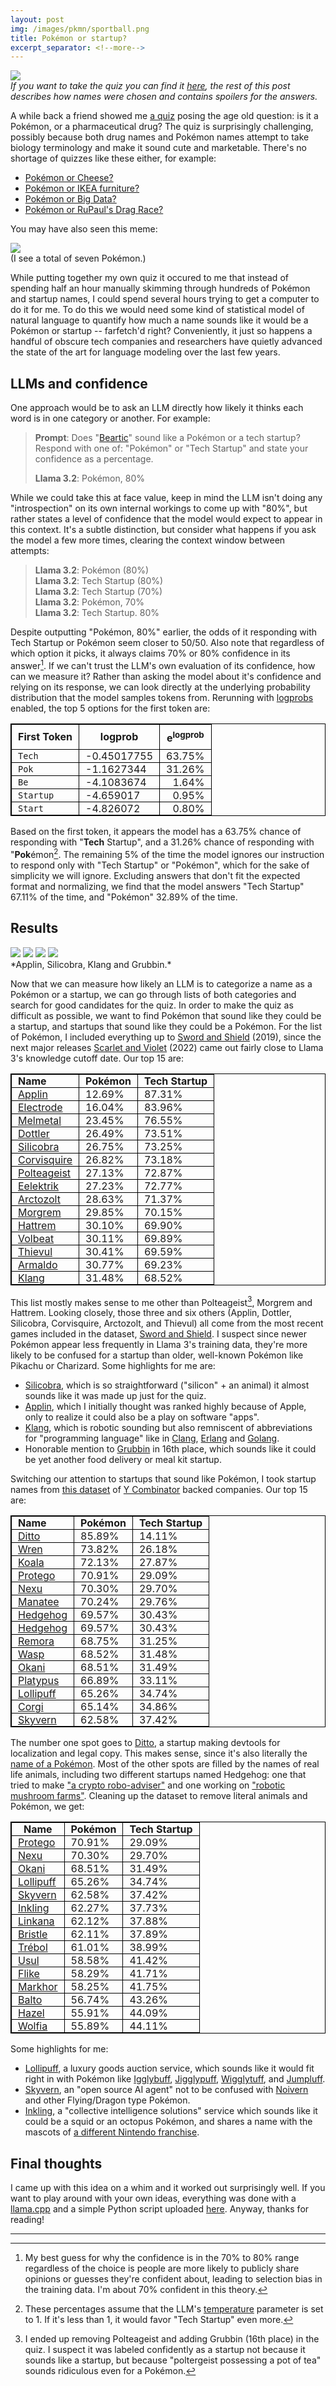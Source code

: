 ```yaml
---
layout: post
img: /images/pkmn/sportball.png
title: Pokémon or startup?
excerpt_separator: <!--more-->
---
```


<a href="https://www.sporcle.com/games/netcat/pokemon-or-startup-quiz" target="_blank" rel="noopener noreferrer">![](/images/pkmn/sporcle.jpg)</a><br>
*If you want to take the quiz you can find it <a href="https://www.sporcle.com/games/netcat/pokemon-or-startup-quiz" target="_blank" rel="noopener noreferrer">here</a>, the*
*rest of this post describes how names were chosen and contains spoilers for the answers.*
<!--more-->

A while back a friend showed me [a quiz](https://www.bizjournals.com/boston/pulse/quiz/is-it-a-drug-or-is-it-a-pokemon/15969731)
posing the age old question: is it a Pokémon, or a pharmaceutical drug? The quiz
is surprisingly challenging, possibly because both drug names and Pokémon names
attempt to take biology terminology and make it sound cute and marketable. There's
no shortage of quizzes like these either, for example:
* [Pokémon or Cheese?](https://www.sporcle.com/games/hellofromUK/pokecheese)
* [Pokémon or IKEA furniture?](https://www.sporcle.com/games/Minibiggles/pokmon-or-ikea-furniture)
* [Pokémon or Big Data?](https://pixelastic.github.io/pokemonorbigdata/)
* [Pokémon or RuPaul's Drag Race?](https://www.sporcle.com/games/Qaqaq/rupoke)

You may have also seen this meme:

<a href="https://youtu.be/0hR4peP9V4A?si=0WSqu63v4ko5U_WK&t=66" target="_blank" rel="noopener noreferrer">![](/images/pkmn/recruiting.jpg)</a><br>(I see a total of seven Pokémon.)

While putting together my own quiz it occured to me that instead of spending half
an hour manually skimming through hundreds of Pokémon and startup names, I could spend several hours trying to get a computer to do it for me.
To do this we would need some kind of statistical model of natural language to quantify
how much a name sounds like it would be a Pokémon or startup -- farfetch'd right?
Conveniently, it just so happens a handful of obscure tech companies and researchers have
quietly advanced the state of the art for language modeling over the last few years.

## LLMs and confidence

One approach would be to ask an LLM directly how likely it thinks each word is in one
category or another. For example:

> **Prompt**: Does "[Beartic](https://bulbapedia.bulbagarden.net/wiki/Beartic_(Pok%C3%A9mon))" sound like a Pokémon or a tech startup? Respond with one of: "Pokémon" or "Tech Startup" and state your confidence as a percentage.
>
> **Llama 3.2**: Pokémon, 80%

While we could take this at face value, keep in mind the LLM isn't
doing any "introspection" on its own internal workings to come up with "80%", but rather
states a level of confidence that the model would expect to appear in this context. It's a subtle
distinction, but consider what happens if you ask the model a few more times, clearing
the context window between attempts:

> **Llama 3.2**: Pokémon (80%)<br>
> **Llama 3.2**: Tech Startup (80%)<br>
> **Llama 3.2**: Tech Startup (70%)<br>
> **Llama 3.2**: Pokémon, 70%<br>
> **Llama 3.2**: Tech Startup. 80%<br>

Despite outputting "Pokémon, 80%" earlier, the odds of it responding
with Tech Startup or Pokémon seem closer to 50/50. Also note that regardless of which option it picks,
it always claims 70% or 80% confidence in its answer[^1]. If we can't trust the LLM's
own evaluation of its confidence, how can we measure it? Rather than asking the model
about it's confidence and relying on its response, we can look directly at the
underlying probability distribution that the model samples tokens from. Rerunning with
[logprobs](https://cookbook.openai.com/examples/using_logprobs)
enabled, the top 5 options for the first token are:


<!-- It's a subtle distinction, but consider the simpler case of flipping a coin:

> **Prompt**: Toss a fair coin. Respond with one of: "Heads" or "Tails" and state the probability of the outcome as a percentage.
>
> **Llama 3.2**: Heads, 50%

While almost every LLM will state that the odds of each side of the coin are 50%,
in practice [LLMs are biased towards heads upwards of 70% of the time](https://rnikhil.com/2025/04/26/llm-coin-toss-odd-even).
If we can't trust the accuracy of the LLM's response, how can we gauge its confidence?
Rather than asking the model about it's confidence and checking its response, we can instead
look directly at the underlying probability distribution that the model samples tokens
from. Rerunning with [logprobs](https://cookbook.openai.com/examples/using_logprobs)
enabled, the top 5 options for the first token are: -->

<style>
table{
    border-spacing: 50px;
    border:1px solid #000000;
}

th {
    border: 1px solid #000000;
    padding: 0px 10px 0px 10px;
    max-width: 40vw;
}

td{
    border:1px solid #000000;
    padding: 0px 10px 0px 10px;
    max-width: 40vw;
}
</style>


| **First Token**  | **logprob**         | $$\textbf{e}^\textbf{logprob}$$
|:-----------|---------------------|---------------:|
| `Tech`     | -0.45017755         | 63.75% |
| `Pok`      | -1.1627344          | 31.26% |
| `Be`       | -4.1083674          | 1.64% |
| `Startup`  | -4.659017           | 0.95% |
| `Start`    | -4.826072          | 0.80% |

Based on the first token, it appears the model has a 63.75% chance of responding with
"**Tech** Startup", and a 31.26% chance of responding with "**Pok**émon[^2]. The remaining
5% of the time the model ignores our instruction to respond only with "Tech Startup" or
"Pokémon", which for the sake of simplicity we will ignore. Excluding answers
that don't fit the expected format and normalizing, we find that the model answers
"Tech Startup" 67.11% of the time, and "Pokémon" 32.89% of the time.

## Results

<img src="/images/pkmn/applin.png" style="max-width: 20%">
<img src="/images/pkmn/silicobra.png" style="max-width: 20%">
<img src="/images/pkmn/klang.png" style="max-width: 20%">
<img src="/images/pkmn/grubbin.png" style="max-width: 20%"><br>*Applin, Silicobra, Klang and Grubbin.*

Now that we can measure how likely an LLM is to categorize a name as
a Pokémon or a startup, we can go through lists of both categories and search for good candidates for the quiz. In
order to make the quiz as difficult as possible, we want to find Pokémon that sound like
they could be a startup, and startups that sound like they could be a Pokémon.
For the list of Pokémon, I included everything up to [Sword and Shield](https://en.wikipedia.org/wiki/Pok%C3%A9mon_Sword_and_Shield)
(2019), since the next major releases [Scarlet and Violet](https://en.wikipedia.org/wiki/Pok%C3%A9mon_Scarlet_and_Violet) (2022)
came out fairly close to Llama 3's knowledge cutoff date. Our top 15 are:

| **Name**    | **Pokémon** | **Tech Startup** |
|:------------|---------|--------------|
| [Applin](https://bulbapedia.bulbagarden.net/wiki/Applin_(Pok%C3%A9mon))      | 12.69%  | 87.31%       |
| [Electrode](https://bulbapedia.bulbagarden.net/wiki/Electrode_(Pok%C3%A9mon))   | 16.04%  | 83.96%       |
| [Melmetal](https://bulbapedia.bulbagarden.net/wiki/Melmetal_(Pok%C3%A9mon))    | 23.45%  | 76.55%       |
| [Dottler](https://bulbapedia.bulbagarden.net/wiki/Dottler_(Pok%C3%A9mon))     | 26.49%  | 73.51%       |
| [Silicobra](https://bulbapedia.bulbagarden.net/wiki/Silicobra_(Pok%C3%A9mon))   | 26.75%  | 73.25%       |
| [Corvisquire](https://bulbapedia.bulbagarden.net/wiki/Corvisquire_(Pok%C3%A9mon)) | 26.82%  | 73.18%       |
| [Polteageist](https://bulbapedia.bulbagarden.net/wiki/Polteageist_(Pok%C3%A9mon)) | 27.13%  | 72.87%       |
| [Eelektrik](https://bulbapedia.bulbagarden.net/wiki/Eelektrik_(Pok%C3%A9mon))   | 27.23%  | 72.77%       |
| [Arctozolt](https://bulbapedia.bulbagarden.net/wiki/Arctozolt_(Pok%C3%A9mon))   | 28.63%  | 71.37%       |
| [Morgrem](https://bulbapedia.bulbagarden.net/wiki/Morgrem_(Pok%C3%A9mon))     | 29.85%  | 70.15%       |
| [Hattrem](https://bulbapedia.bulbagarden.net/wiki/Hattrem_(Pok%C3%A9mon))     | 30.10%  | 69.90%       |
| [Volbeat](https://bulbapedia.bulbagarden.net/wiki/Volbeat_(Pok%C3%A9mon))     | 30.11%  | 69.89%       |
| [Thievul](https://bulbapedia.bulbagarden.net/wiki/Thievul_(Pok%C3%A9mon))     | 30.41%  | 69.59%       |
| [Armaldo](https://bulbapedia.bulbagarden.net/wiki/Armaldo_(Pok%C3%A9mon))     | 30.77%  | 69.23%       |
| [Klang](https://bulbapedia.bulbagarden.net/wiki/Klang_(Pok%C3%A9mon))       | 31.48%  | 68.52%       |

This list mostly makes sense to me other than Polteageist[^3], Morgrem and Hattrem.
Looking closely, those three and six others (Applin, Dottler, Silicobra, Corvisquire, Arctozolt, and Thievul) all come
from the most recent games included in the dataset, [Sword and Shield](https://en.wikipedia.org/wiki/Pok%C3%A9mon_Sword_and_Shield).
I suspect since newer Pokémon appear less frequently
in Llama 3's training data, they're more likely to be confused for a startup than older, well-known Pokémon like
Pikachu or Charizard. Some highlights for me are:
* [Silicobra](https://bulbapedia.bulbagarden.net/wiki/Silicobra_(Pok%C3%A9mon)), which is so straightforward ("silicon" + an animal) it almost sounds like it was made up just for the quiz.
* [Applin](https://bulbapedia.bulbagarden.net/wiki/Applin_(Pok%C3%A9mon)), which I initially thought was ranked highly because of Apple, only to realize it could also be a play on software "apps".
* [Klang](https://bulbapedia.bulbagarden.net/wiki/Klang_(Pok%C3%A9mon)), which is robotic sounding but also remniscent of abbreviations for "programming language" like in [Clang](https://en.wikipedia.org/wiki/Clang), [Erlang](https://en.wikipedia.org/wiki/Erlang_(programming_language)) and [Golang](https://en.wikipedia.org/wiki/Go_(programming_language)).
* Honorable mention to [Grubbin](https://bulbapedia.bulbagarden.net/wiki/Grubbin_(Pok%C3%A9mon)) in 16th place, which sounds like it could be yet another food delivery or meal kit startup.

Switching our attention to startups that sound like Pokémon, I took startup names
from [this dataset](https://www.kaggle.com/datasets/sashakorovkina/ycombinator-all-funded-companies-dataset?select=companies.csv)
of [Y Combinator](https://www.ycombinator.com/) backed companies. Our top 15 are:

| **Name**      | **Pokémon** | **Tech Startup** |
|:----------|---------|--------------|
| [Ditto](https://www.ycombinator.com/companies/ditto)     | 85.89%  | 14.11%       |
| [Wren](https://www.ycombinator.com/companies/wren)      | 73.82%  | 26.18%       |
| [Koala](https://www.ycombinator.com/companies/koala)     | 72.13%  | 27.87%       |
| [Protego](https://www.ycombinator.com/companies/protego)   | 70.91%  | 29.09%       |
| [Nexu](https://www.ycombinator.com/companies/nexu)      | 70.30%  | 29.70%       |
| [Manatee](https://www.ycombinator.com/companies/manatee)   | 70.24%  | 29.76%       |
| [Hedgehog](https://www.ycombinator.com/companies/hedgehog)  | 69.57%  | 30.43%       |
| [Hedgehog](https://www.ycombinator.com/companies/hedgehog-2)  | 69.57%  | 30.43%       |
| [Remora](https://www.ycombinator.com/companies/remora)    | 68.75%  | 31.25%       |
| [Wasp](https://www.ycombinator.com/companies/wasp)      | 68.52%  | 31.48%       |
| [Okani](https://www.ycombinator.com/companies/okani)     | 68.51%  | 31.49%       |
| [Platypus](https://www.ycombinator.com/companies/platypus)  | 66.89%  | 33.11%       |
| [Lollipuff](https://www.ycombinator.com/companies/lollipuff) | 65.26%  | 34.74%       |
| [Corgi](https://www.ycombinator.com/companies/corgi)     | 65.14%  | 34.86%       |
| [Skyvern](https://www.ycombinator.com/companies/skyvern)   | 62.58%  | 37.42%       |

The number one spot goes to [Ditto](https://www.dittowords.com/), a startup making
devtools for localization and legal copy. This makes sense, since it's also literally
the [name of a Pokémon](https://bulbapedia.bulbagarden.net/wiki/Ditto_(Pok%C3%A9mon)).
Most of the other spots are filled by the names of real life animals, including two different
startups named Hedgehog: one that tried to make ["a crypto robo-adviser"](https://www.ycombinator.com/companies/hedgehog)
and one working on ["robotic mushroom farms"](https://www.ycombinator.com/companies/hedgehog-2).
Cleaning up the dataset to remove literal animals and Pokémon, we get:

| **Name**      | **Pokémon** | **Tech Startup** |
|-----------|---------|--------------|
| [Protego](https://www.ycombinator.com/companies/protego)   | 70.91%  | 29.09%       |
| [Nexu](https://www.ycombinator.com/companies/nexu)      | 70.30%  | 29.70%       |
| [Okani](https://www.ycombinator.com/companies/okani)     | 68.51%  | 31.49%       |
| [Lollipuff](https://www.ycombinator.com/companies/lollipuff) | 65.26%  | 34.74%       |
| [Skyvern](https://www.ycombinator.com/companies/skyvern)   | 62.58%  | 37.42%       |
| [Inkling](https://www.ycombinator.com/companies/inkling)   | 62.27%  | 37.73%       |
| [Linkana](https://www.ycombinator.com/companies/linkana)   | 62.12%  | 37.88%       |
| [Bristle](https://www.ycombinator.com/companies/bristle)   | 62.11%  | 37.89%       |
| [Trébol](https://www.ycombinator.com/companies/trebol)    | 61.01%  | 38.99%       |
| [Usul](https://www.ycombinator.com/companies/usul)      | 58.58%  | 41.42%       |
| [Flike](https://www.ycombinator.com/companies/flike)     | 58.29%  | 41.71%       |
| [Markhor](https://www.ycombinator.com/companies/markhor)   | 58.25%  | 41.75%       |
| [Balto](https://www.ycombinator.com/companies/balto)     | 56.74%  | 43.26%       |
| [Hazel](https://www.ycombinator.com/companies/hazel-2)     | 55.91%  | 44.09%       |
| [Wolfia](https://www.ycombinator.com/companies/wolfia)    | 55.89%  | 44.11%       |

Some highlights for me:
* [Lollipuff](https://www.ycombinator.com/companies/lollipuff), a luxury goods auction service, which sounds like it would fit right in with Pokémon like [Igglybuff](https://bulbapedia.bulbagarden.net/wiki/Igglybuff_(Pok%C3%A9mon)), [Jigglypuff](https://bulbapedia.bulbagarden.net/wiki/Jigglypuff_(Pok%C3%A9mon)), [Wigglytuff](https://bulbapedia.bulbagarden.net/wiki/Wigglytuff_(Pok%C3%A9mon)), and [Jumpluff](https://bulbapedia.bulbagarden.net/wiki/Jumpluff_(Pok%C3%A9mon)).
* [Skyvern](https://www.ycombinator.com/companies/skyvern), an "open source AI agent" not to be confused with [Noivern](https://bulbapedia.bulbagarden.net/wiki/Noivern_(Pok%C3%A9mon)) and other Flying/Dragon type Pokémon.
* [Inkling](https://www.ycombinator.com/companies/inkling), a "collective intelligence solutions" service which sounds like it could be a squid or an octopus Pokémon, and shares a name with the mascots of [a different Nintendo franchise](https://splatoon.fandom.com/wiki/Inklings).

## Final thoughts

I came up with this idea on a whim and it worked out surprisingly well. If you want
to play around with your own ideas, everything was done with a [llama.cpp](https://github.com/ggml-org/llama.cpp) and a simple
Python script uploaded [here](https://github.com/ckw017/pokemon-or-startup). Anyway, thanks for reading!

---

[^1]:
    My best guess for why the confidence is in the 70% to 80% range regardless of the choice
    is people are more likely to publicly share opinions or guesses they're confident
    about, leading to selection bias in the training data. I'm about 70% confident in this
    theory.

[^2]:
    These percentages assume that the LLM's [temperature](https://medium.com/@kelseyywang/a-comprehensive-guide-to-llm-temperature-%EF%B8%8F-363a40bbc91f) parameter is set to 1. If it's less than
    1, it would favor "Tech Startup" even more.

[^3]:
    I ended up removing Polteageist and adding Grubbin (16th place) in the quiz. I
    suspect it was labeled confidently as a startup not because it sounds like a startup,
    but because "poltergeist possessing a pot of tea" sounds ridiculous even for a Pokémon.

<!--
We can get a feel for this problem by asking the LLM a simpler question: [heads or tails](https://rnikhil.com/2025/04/26/llm-coin-toss-odd-even)?

> **Prompt**: Toss a fair coin. Respond with one of: "Heads" or "Tails" and state the probability of the outcome as a percentage.
>
> **Llama 3.2**: Heads, 50%

That sounds reasonable, but what happens if we ask a few more times?[^1]

> **Llama 3.2**: Heads 50%<br>
> **Llama 3.2**: Heads (50%)<br>
> **Llama 3.2**: Heads, 50%<br>
> **Llama 3.2**: Heads (50%)<br>
> **Llama 3.2**: Heads (50.0%)<br>
> **Llama 3.2**: Heads 50%<br>
> **Llama 3.2**: Tails - 50.0%<br>
> **Llama 3.2**: \*\*Heads\*\* (50%).\n\nWould you like to simulate another coin toss?<br>
> **Llama 3.2**: Tails, 50%<br>
> **Llama 3.2**: Heads (50%)<br>

It seems like the model has a bias towards reporting "Heads" in our sample
size of 10. While we could increase the sample size to see if a pattern
emerges, it might be more insightful to look directly at the distribution the model is sampling
from. Rerunning with [logprobs](https://cookbook.openai.com/examples/using_logprobs)
enabled, the top 5 options for the first token are:

<style>
table{
    border-spacing: 50px;
    border:1px solid #000000;
}

th {
    border: 1px solid #000000;
    padding: 5px;
    max-width: 40vw;
}

td{
    border:1px solid #000000;
    padding: 5px;
    max-width: 40vw;
}
</style>

| **Token 1**   | **logprob**            |
|----------|-------------------:|
| `He`     | -0.4107096 (66.3%) |
| `T`      | -1.8492415 (15.7%) |
| `**`     | -1.9469111 (14.3%) |
| `Result` | -4.807211  (0.8%)  |
| `The`    | -5.658432  (0.3%)  |

Based on the first token it appears the model is biased towards saying
"**He**ads" 66.3% of the time, and "**T**ails" 15.7% of the time, although we can't be totally sure yet. For example:
* `He` might be the start of "**He**y look, it landed on Tails".
* `T` might be the start of "**T**he coin landed on Heads".
* `**` is the LLM adding bold formatting to it's answer, however we don't if the answer is heads or tails yet.

To remove ambiguity, we can feed the first token options back into the LLM and examine the logprobs
for the next tokens:


| **Tokens**         | **logprob 1**          | **logprob 2**           | **Joint Probability** |
|----------------|------------------:|--------------------:|------------------:|
| `He`, `ads`    | -0.4107096 (66.3%) | -0.000002  (100.0%) | 66.3%             |
| `T`, `ails`    | -1.8492415 (15.7%) | -0.0000839 (100.0%) | 15.7%             |
| `**`, `He`     | -1.9469111 (14.3%) | -1.0628203 (34.5%)  | 4.9%              |
| `**`, `Result` | -1.9469111 (14.3%) | -1.2099322 (29.8%)  | 4.3%              |
| `**`, `T`      | -1.9469111 (14.3%) | -1.3429335 (26.1%)  | 3.7%              |


| **Token 1**  | **Token 2** | **Joint Probability** |
|--------------|------------------|-------------------|
| `He` (66.3%) | `ads` (100.0%)   | 66.3%             |
| `T` (15.7%)  | `ails` (100.0%)  | 15.7%             |
| `**` (14.3%) | `He` (34.5%)     | 4.9%              |
| `**` (14.3%) | `Result` (29.8%) | 4.3%              |
| `**` (14.3%) | `T` (26.1%)      | 3.7%              |

When `He` or `T` are output as the first token, the next token is
practically guaranteed to be `ads` or `ails` to form `Heads` or `Tails` respectively. For
`**`, the odds of the next token are roughly split between `He`, `T`, and `Result`.
We can continue feeding in ambiguous results and examining logprobs to form a tree structure representing
the different sequences of tokens the LLM might output:

<img src="/images/pkmn/heads-tails-sankey.jpg" style="max-height:50vh;"><br>*Diagram made with [Sankeymatic](https://sankeymatic.com/build/?i=PTAEFEDsBcFMCdQDEA2B7A7gZ1AI1tBrLJKAHJoAmsWANKCgJYDWso0AFo1gFwBQIUEOHCAymgCu8AMZsA2gEEAsgHkAqmQAqAXVCaAhvADmBPnwA8o6IegA%2BUHIBsjgHQBmXQAk2AYjcBWfQsrG3s5AEZ%2DFwB2XU1QH30A4Ot4OwdwgBZ3XQAqXIT9QJTQhzcY3XMVTgR7RP0gvm8HZxzQb31KHD9ivniIqNi9fUYUbqT%2DM3yHbIBOPNzmnqDpuXKh%2DPjE5NXsj1B8gCUaCRRoQuLV8JdMhaqa%2BDqGxvzmuTmFjq6EgJXc%2DvWCwMo3GyT4RxOZwcACYbgtjlhTtAeO1YJ1ur9wbkEUiMi5HPDIci9IUdtiiQ4AAxtCGIs48cxoB5PBpTcl04n9a4Eg7spEo4FjUmTPg8JaYsVo77LUWvXwSuXon7FHi0%2DmopUy1UFRIqtVQ3VBBkhNJPXo8LYTWX%2DYXWnH0knbSba%2B2ckZCp2iwWg52bd0%2BsyCADq%2BhMOAGlMpugAQhJKCZoAIwNUOAgYf4o6BY%2DHTEms3GEzMM3F9AAPGh57OF97QzOeSRYRiQIyVgsEGaR3RINBUVs585yaH%2BfxxeD6SBYAAOaDS%2BmgjDQkEDYAAmpJQNJx6AsO39OQqLAAOQ4aRodDwehMVjsLi8PM8KvtnyU%2DzRPMiD9CFzfmegPen89QAAM1%2DPdG2bFA2FQTB%2BEER8B3CRxMxTNMyFgWQsEbecaASJDHGXUAACI5FybRCNAABbNEJyItQdz%2DSAAE8%2DwoyQYAYWAgPONAADcEEI2CwHghxSNAUR9B4psjCwAi6LYGoN0XaB4DPHB8HQDB2DQDcJCwaA0AoxgAC9YDzRjJEQShGFDMcKOPP9J0nNEx0gWRvxcPhGxM0BNIADkjPhQA4UAkMpPgKMMIwmwYUBwmhQLEDiwLznCXzAtwUBaz4XAjEUwCfGoSgiqCdgXKnQwSHOMg%2BEgA8fNi%2BKgtADNAvK6QpNAaJJjwGdqEQMKb1gKjQFqyBTLy38fF86aZsCtBJ30droGY8I%2BCAjSdPgHi5ykNhqWcQKm1TeBGGgICVIo0BJGgRtqAAWibQKAMm2ZXreuaFqW5jqUmFB9HMiRuPgPrQFgUtFsTUAACtdPnIDzJOqKaOq6HYcYeGSG%2BFH4FgPj4B3Iwx0nYKUbnaxpC4VyDMnSC4D07SxoqvS%2BD%2B9STzPSbIy5gauGochAq4IwOCYIXzmpLrApAmAgMWtgsHHLA7p3E6gMCpgxrajrqUanG%2DvnPivLYcJwgGiKjEgdGVoC1nYBQSB9GG%2DRHOcnAV1a4yjfwnzYEYUXQEya39HU7aUAkNgnacwxXcl04UEnHH2sbRdQDd0BpywhdSHUzBAqIX2OHOAOwptuO0Az5P9EBtB9BF0gBqwCmhvDqvJcYfHznwECcfSnH9GYacm3OfCQ7D4CZwi85D1oFxD0C%2BPOMYUtQEPWftwkICgMX5fZ5qKi0A3ndzj3L2MoG6RQAGygL%2DCgg9yomBM%2DlyBWEYifGHP1OmD0xgKNwGvxwwincKvE2DNGpJGaEmRoT0HAdCRwbg3DAL4hqb44DKTQIvi4SkmRogS1Ysg%2BIlJ6B3XAVA18SC2DegvsQ2BsxsEUN5KAEhWDKQIMyDQrBsx%2DCzFWvgtgcpqFMPAdENwlJeEgN5F8HAzCXwZlmBwykSFIEMM2IImR0RZi%2BUyCo%2D4%2DohFYP8FotwCjoiUlwTo10ajwG%2BVmPFPhvJXQoikfol8jhoiOBMdETIswGH3GOvYdRjhfIYLCvY%2DIfjaguN8l1cICjXxuHwmEvkDp4gyP8G4KBJiAhviSY44YIJ9FZH8JArJ5DclEgZEyfxVisGOC4UAA).*

Here I've colored the branches of the tree where the LLM would output "Heads" in blue, the branches where
it would output "Tails" in red, and the branches I was too lazy to squeeze into the visualization
labeled as "&lt;Other&gt;" in gray. Summing up the leaves of the tree we see the LLM
outputs "Heads" at least 73.6% of the time, and "Tails" at most "26.4%" of the time[^1],
contradicting its own claim that it picks heads and tails each with 50% probability.

Llama 3.2's bias towards outputting heads is likely an artifact of human bias to
write "Heads" in coin toss scenarios within the training data. While capturing biases in the training set isn't great
for trying to simulate a fair coin, it's perfect for our purpose of estimating how likely
a person is to mix up a Pokémon name with a startup name.

Returning to our example from earlier, we can prompt the LLM directly without asking for it's confidence:

> **Prompt**: Does "Beartic" sound like a Pokémon or a tech startup? Only respond with one of: "Pokémon" or "Tech Startup".
>
> **Llama 3.2**: Pokémon
-->


<!--
[^1]:
    Each of these samples were taken from fresh prompts to the LLM, not as part of a single
    conversation. When asked repeatedly in a single conversation, some LLMs do something akin to the
    Gambler's Fallacy and [outputs flips that would even the distribution](https://medium.com/%40gathright/llms-cant-flip-a-fair-coin-but-they-seem-to-know-the-odds-06b5ccf2cc2c).
-->
